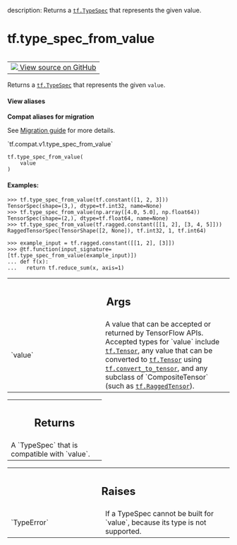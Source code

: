 description: Returns a <a href="../tf/TypeSpec.md"><code>tf.TypeSpec</code></a> that represents the given value.

<div itemscope itemtype="http://developers.google.com/ReferenceObject">
<meta itemprop="name" content="tf.type_spec_from_value" />
<meta itemprop="path" content="Stable" />
</div>

# tf.type_spec_from_value

<!-- Insert buttons and diff -->

<table class="tfo-notebook-buttons tfo-api nocontent" align="left">
<td>
  <a target="_blank" href="https://github.com/tensorflow/tensorflow/blob/r2.4/tensorflow/python/framework/type_spec.py#L508-L554">
    <img src="https://www.tensorflow.org/images/GitHub-Mark-32px.png" />
    View source on GitHub
  </a>
</td>
</table>



Returns a <a href="../tf/TypeSpec.md"><code>tf.TypeSpec</code></a> that represents the given `value`.

<section class="expandable">
  <h4 class="showalways">View aliases</h4>
  <p>
<b>Compat aliases for migration</b>
<p>See
<a href="https://www.tensorflow.org/guide/migrate">Migration guide</a> for
more details.</p>
<p>`tf.compat.v1.type_spec_from_value`</p>
</p>
</section>

<pre class="devsite-click-to-copy prettyprint lang-py tfo-signature-link">
<code>tf.type_spec_from_value(
    value
)
</code></pre>



<!-- Placeholder for "Used in" -->


#### Examples:


```
>>> tf.type_spec_from_value(tf.constant([1, 2, 3]))
TensorSpec(shape=(3,), dtype=tf.int32, name=None)
>>> tf.type_spec_from_value(np.array([4.0, 5.0], np.float64))
TensorSpec(shape=(2,), dtype=tf.float64, name=None)
>>> tf.type_spec_from_value(tf.ragged.constant([[1, 2], [3, 4, 5]]))
RaggedTensorSpec(TensorShape([2, None]), tf.int32, 1, tf.int64)
```

```
>>> example_input = tf.ragged.constant([[1, 2], [3]])
>>> @tf.function(input_signature=[tf.type_spec_from_value(example_input)])
... def f(x):
...   return tf.reduce_sum(x, axis=1)
```



<!-- Tabular view -->
 <table class="responsive fixed orange">
<colgroup><col width="214px"><col></colgroup>
<tr><th colspan="2"><h2 class="add-link">Args</h2></th></tr>

<tr>
<td>
`value`
</td>
<td>
A value that can be accepted or returned by TensorFlow APIs.
Accepted types for `value` include <a href="../tf/Tensor.md"><code>tf.Tensor</code></a>, any value that can be
converted to <a href="../tf/Tensor.md"><code>tf.Tensor</code></a> using <a href="../tf/convert_to_tensor.md"><code>tf.convert_to_tensor</code></a>, and any subclass
of `CompositeTensor` (such as <a href="../tf/RaggedTensor.md"><code>tf.RaggedTensor</code></a>).
</td>
</tr>
</table>



<!-- Tabular view -->
 <table class="responsive fixed orange">
<colgroup><col width="214px"><col></colgroup>
<tr><th colspan="2"><h2 class="add-link">Returns</h2></th></tr>
<tr class="alt">
<td colspan="2">
A `TypeSpec` that is compatible with `value`.
</td>
</tr>

</table>



<!-- Tabular view -->
 <table class="responsive fixed orange">
<colgroup><col width="214px"><col></colgroup>
<tr><th colspan="2"><h2 class="add-link">Raises</h2></th></tr>

<tr>
<td>
`TypeError`
</td>
<td>
If a TypeSpec cannot be built for `value`, because its type
is not supported.
</td>
</tr>
</table>

